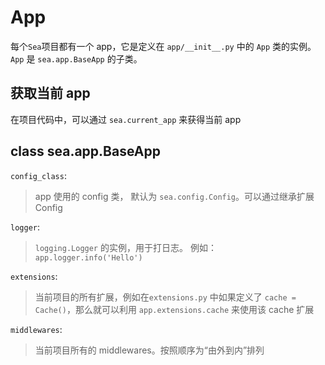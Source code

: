 # App

每个`Sea`项目都有一个 app，它是定义在 `app/__init__.py` 中的 `App` 类的实例。
`App` 是 `sea.app.BaseApp` 的子类。

## 获取当前 app

在项目代码中，可以通过 `sea.current_app` 来获得当前 app

## class sea.app.BaseApp

`config_class`:

> app 使用的 config 类， 默认为 `sea.config.Config`。可以通过继承扩展 Config

`logger`:

> `logging.Logger` 的实例，用于打日志。
> 例如： `app.logger.info('Hello')`

`extensions`:

> 当前项目的所有扩展，例如在`extensions.py` 中如果定义了 `cache = Cache()`，那么就可以利用 `app.extensions.cache` 来使用该 cache 扩展

`middlewares`:

> 当前项目所有的 middlewares。按照顺序为“由外到内”排列
